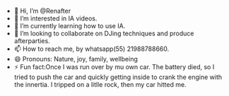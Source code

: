 - 👋 Hi, I’m @Renafter
- 👀 I’m interested in IA videos.
- 🌱 I’m currently learning how to use IA.
- 💞️ I’m looking to collaborate on DJing techniques and produce afterparties.
- 📫 How to reach me, by whatsapp(55) 21988788660.  
- 😄 Pronouns: Nature, joy, family, wellbeing  
- ⚡ Fun fact:Once I was run over by mu own car. The battery died, so I tried to push the car and quickly getting inside to crank the engine with the innertia. I tripped on a litlle rock, then my car hitted me.

<!---
Renafter/Renafter is a ✨ special ✨ repository because its `README.md` (this file) appears on your GitHub profile.
You can click the Preview link to take a look at your changes.
--->
